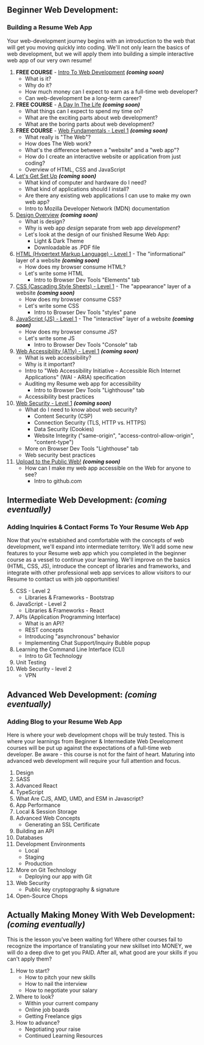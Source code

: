 ## Beginner Web Development:
### Building a Resume Web App
Your web-development journey begins with an introduction to the web that will get you moving quickly into coding. We'll not only learn the basics of web development, but we will apply them into building a simple interactive web app of our very own resume!

1. **FREE COURSE** - [Intro To Web Development](./01-intro-web-development.md) ***(coming soon)***
   * What is it?
   * Why do it?
   * How much money can I expect to earn as a full-time web developer?
   * Can web-development be a long-term career?
3. **FREE COURSE** - [A Day In The Life](./02-day-in-the-life.md) ***(coming soon)***
    * What things can I expect to spend my time on?
    * What are the exciting parts about web development?
    * What are the boring parts about web development?
5. **FREE COURSE** - [Web Fundamentals - Level 1](./03-web-fundamentals.md) ***(coming soon)***
    * What really is "The Web"?
    * How does The Web work?
    * What's the difference between a "website" and a "web app"?
    * How do I create an interactive website or application from just coding?
    * Overview of HTML, CSS and JavaScript
6. [Let's Get Set Up](#) ***(coming soon)***
    * What kind of computer and hardware do I need?
    * What kind of applications should I install?
    * Are there any existing web applications I can use to make my own web app?
    * Intro to Mozilla Developer Network (MDN) documentation
7. [Design Overview](#) ***(coming soon)***
    * What is design?
    * Why is web app *design* separate from web app *development*?
    * Let's look at the design of our finished Resume Web App:
      * Light & Dark Theme
      * Downloadable as .PDF file
8. [HTML (Hypertext Markup Language) - Level 1](#) - The "informational" layer of a website ***(coming soon)***
    * How does my browser consume HTML?
    * Let's write some HTML
      * Intro to Browser Dev Tools "Elements" tab
9. [CSS (Cascading Style Sheets) - Level 1](#) - The "appearance" layer of a website ***(coming soon)***
    * How does my browser consume CSS?
    * Let's write some CSS
      * Intro to Browser Dev Tools "styles" pane
10. [JavaScript (JS) - Level 1](#) - The "interactive" layer of a website ***(coming soon)***
    * How does my browser consume JS?
    * Let's write some JS
      * Intro to Browser Dev Tools "Console" tab
11. [Web Accessibility (A11y) - Level 1](#) ***(coming soon)***
    * What is web accessibility?
    * Why is it important?
    * Intro to "Web Accessibility Initiative – Accessible Rich Internet Applications" (WAI - ARIA) specification
    * Auditing my Resume web app for accessibility
      * Intro to Browser Dev Tools "Lighthouse" tab
    * Accessibility best practices
12. [Web Security - Level 1](#) ***(coming soon)***
    * What do I need to know about web security?
      * Content Security (CSP)
      * Connection Security (TLS, HTTP vs. HTTPS)
      * Data Security (Cookies)
      * Website Integrity ("same-origin", "access-control-allow-origin", "content-type")
    * More on Browser Dev Tools "Lighthouse" tab
    * Web security best practices
13. [Upload to the Public Web!](#) ***(coming soon)***
    * How can I make my web app accessible on the Web for anyone to see?
      * Intro to github.com

## Intermediate Web Development: ***(coming eventually)***
### Adding Inquiries & Contact Forms To Your Resume Web App
Now that you're estabished and comfortable with the concepts of web development, we'll expand into intermediate territory. We'll add some new features to your Resume web app which you completed in the beginner course as a vessel to continue your learning. We'll improve on the basics (HTML, CSS, JS), introduce the concept of libraries and frameworks, and integrate with other professional web app services to allow visitors to our Resume to contact us with job opportunities!

5. CSS - Level 2
    * Libraries & Frameworks - Bootstrap
7. JavaScript - Level 2
    * Libraries & Frameworks - React
9. APIs (Application Programming Interface)
    * What is an API?
    * REST concepts
    * Introducing "asynchronous" behavior
    * Implementing Chat Support/Inquiry Bubble popup
11. Learning the Command Line Interface (CLI)
    * Intro to Git Technology
13. Unit Testing
14. Web Security - level 2
    * VPN

## Advanced Web Development: ***(coming eventually)***
### Adding Blog to your Resume Web App
Here is where your web development chops will be truly tested. This is where your learnings from Beginner & Intermediate Web Development courses will be put up against the expectations of a full-time web developer. Be aware - this course is not for the faint of heart. Maturing into advanced web development will require your full attention and focus.
1. Design
2. SASS
3. Advanced React
4. TypeScript
5. What Are CJS, AMD, UMD, and ESM in Javascript?
6. App Performance
7. Local & Session Storage
8. Advanced Web Concepts
    * Generating an SSL Certificate
9. Building an API
10. Databases
11. Development Environments
    * Local
    * Staging
    * Production
12. More on Git Technology
    * Deploying our app with Git
13. Web Security
    * Public key cryptopgraphy & signature
14. Open-Source Chops

## Actually Making Money With Web Development: ***(coming eventually)***
This is the lesson you've been waiting for! Where other courses fail to recognize the importance of translating your new skillset into MONEY, we will do a deep dive to get you PAID. After all, what good are your skills if you can't apply them?
1. How to start?
    * How to pitch your new skills
    * How to nail the interview
    * How to negotiate your salary
3. Where to look?
      * Within your current company
      * Online job boards
      * Getting Freelance gigs
4. How to advance?
      * Negotiating your raise
      * Continued Learning Resources
